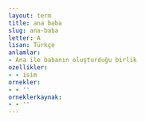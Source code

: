 ```yaml
---
layout: term
title: ana baba
slug: ana-baba
letter: A
lisan: Türkçe
anlamlar:
- Ana ile babanın oluşturduğu birlik
ozellikler:
- - isim
ornekler:
- - ''
orneklerkaynak:
- - ''
---
```

